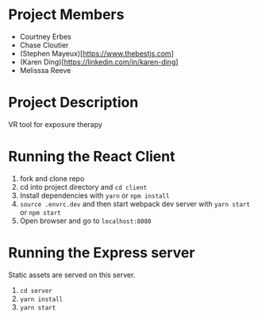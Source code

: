 # Project Members
- Courtney Erbes
- Chase Cloutier
- (Stephen Mayeux)[https://www.thebestjs.com]
- (Karen Ding)[https://linkedin.com/in/karen-ding]
- Melisssa Reeve

# Project Description
VR tool for exposure therapy

# Running the React Client

1. fork and clone repo
2. cd into project directory and `cd client`
3. Install dependencies with `yarn` or `npm install`
4. `source .envrc.dev` and then start webpack dev server with `yarn start` or `npm start`
5. Open browser and go to `localhost:8080`

# Running the Express server

Static assets are served on this server.

1. `cd server`
2. `yarn install`
3. `yarn start`
